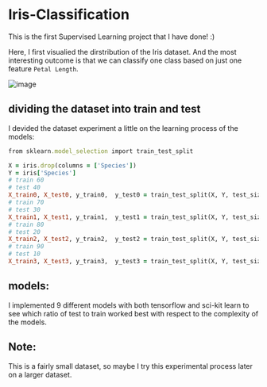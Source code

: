 # Iris-Classification
This is the first Supervised Learning project that I have done! :) 

Here, I first visualied the dirstribution of the Iris dataset. And the most interesting outcome is that we can classify one class based on just one feature `Petal Length`.

![image](https://github.com/mahdis-repo/Iris-Classification/assets/145799768/d5bb4fff-4cb1-4e9c-90dd-3f0aa6daf475)

## dividing the dataset into train and test
I devided the dataset experiment a little on the learning process of the models:

```ruby
from sklearn.model_selection import train_test_split

X = iris.drop(columns = ['Species'])
Y = iris['Species']
# train 60
# test 40
X_train0, X_test0, y_train0,  y_test0 = train_test_split(X, Y, test_size = 0.4, random_state = 0)
# train 70
# test 30
X_train1, X_test1, y_train1,  y_test1 = train_test_split(X, Y, test_size = 0.3, random_state = 0)
# train 80
# test 20
X_train2, X_test2, y_train2,  y_test2 = train_test_split(X, Y, test_size = 0.2, random_state = 0)
# train 90
# test 10
X_train3, X_test3, y_train3,  y_test3 = train_test_split(X, Y, test_size = 0.1, random_state = 0)
```

## models:
I implemented 9 different models with both tensorflow and sci-kit learn to see which ratio of test to train worked best with respect to the complexity of the models.

## Note:
This is a fairly small dataset, so maybe I try this experimental process later on a larger dataset.
